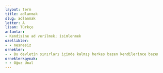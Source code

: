 ```yaml
---
layout: term
title: adlanmak
slug: adlanmak
letter: A
lisan: Türkçe
anlamlar:
- Kendisine ad verilmek; isimlenmek
ozellikler:
- - nesnesiz
ornekler:
- - Bu devletin sınırları içinde kalmış herkes bazen kendilerince bazen de başkaları tarafından Türk diye adlandı.
orneklerkaynak:
- - Oğuz Ünal
---
```

